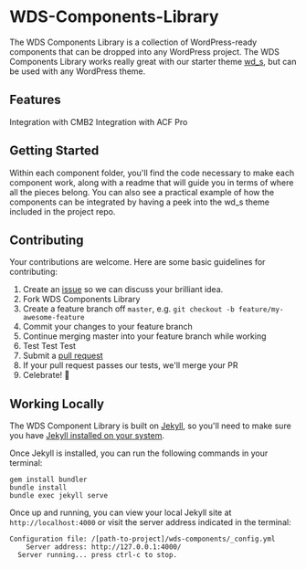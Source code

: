 # WDS-Components-Library

The WDS Components Library is a collection of WordPress-ready components that can be dropped into any WordPress project. The WDS Components Library works really great with our starter theme [wd_s](https://github.com/WebDevStudios/wd_s), but can be used with any WordPress theme.


## Features

Integration with CMB2
Integration with ACF Pro


## Getting Started

Within each component folder, you'll find the code necessary to make each component work, along with a readme that will guide you in terms of where all the pieces belong. You can also see a practical example of how the components can be integrated by having a peek into the wd_s theme included in the project repo.


## Contributing

Your contributions are welcome. Here are some basic guidelines for contributing:

1. Create an [issue](https://github.com/WebDevStudios/WDS-Components-Library/issues) so we can discuss your brilliant idea.
1. Fork WDS Components Library
1. Create a feature branch off `master`, e.g. `git checkout -b feature/my-awesome-feature`
1. Commit your changes to your feature branch
1. Continue merging master into your feature branch while working
1. Test Test Test
1. Submit a [pull request](https://github.com/WebDevStudios/WDS-Components-Library/pulls)
1. If your pull request passes our tests, we'll merge your PR
1. Celebrate! :beers:


## Working Locally

The WDS Component Library is built on [Jekyll](https://jekyllrb.com/), so you'll need to make sure you have [Jekyll installed on your system](https://jekyllrb.com/docs/installation/).

Once Jekyll is installed, you can run the following commands in your terminal:

```
gem install bundler
bundle install
bundle exec jekyll serve
```

Once up and running, you can view your local Jekyll site at `http://localhost:4000` or visit the server address indicated in the terminal:

```
Configuration file: /[path-to-project]/wds-components/_config.yml
	Server address: http://127.0.0.1:4000/
  Server running... press ctrl-c to stop.
```
